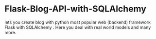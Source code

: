 # Flask-Blog-API-with-SQLAlchemy
lets you create blog with python most popular web (backend) framework Flask with SQLAlchemy . Here you deal with real world models and many more.
